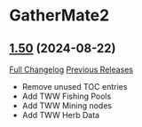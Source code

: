 # GatherMate2

## [1.50](https://github.com/Nevcairiel/GatherMate2/tree/1.50) (2024-08-22)
[Full Changelog](https://github.com/Nevcairiel/GatherMate2/compare/1.49.1...1.50) [Previous Releases](https://github.com/Nevcairiel/GatherMate2/releases)

- Remove unused TOC entries  
- Add TWW Fishing Pools  
- Add TWW Mining nodes  
- Add TWW Herb Data  
